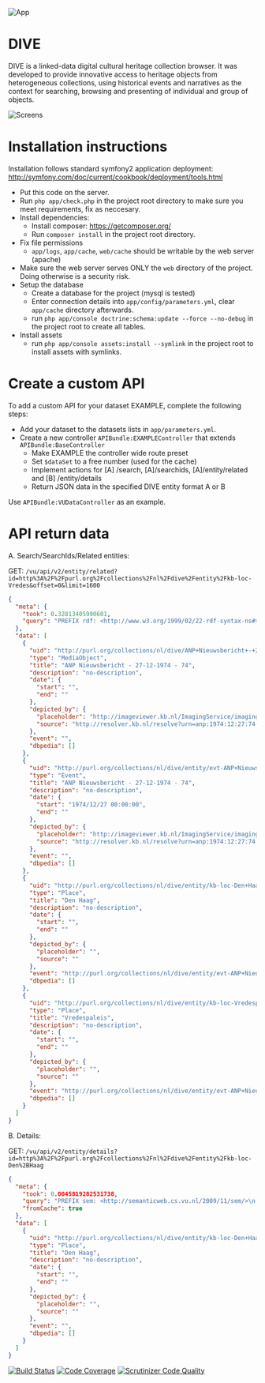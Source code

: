 ![App](http://dive.frontwise.com/apple-touch-icon.png)

DIVE
=====================

DIVE is a linked-data digital cultural heritage collection browser. It was developed to provide innovative access to heritage objects from heterogeneous collections, using historical events and narratives as the context for searching, browsing and presenting of individual and group of objects.

![Screens](https://frontwise.com/uploads/DIVE/Devices.png)


Installation instructions
=========================

Installation follows standard symfony2 application deployment: http://symfony.com/doc/current/cookbook/deployment/tools.html

* Put this code on the server.
* Run `php app/check.php` in the project root directory to make sure you meet requirements, fix as neccesary.
* Install dependencies:
    * Install composer: https://getcomposer.org/
    * Run `composer install` in the project root directory.
* Fix file permissions
    * `app/logs`, `app/cache`, `web/cache` should be writable by the web server (apache)
* Make sure the web server serves ONLY the `web` directory of the project. Doing otherwise is a security risk.
* Setup the database
    * Create a database for the project (mysql is tested)
    * Enter connection details into `app/config/parameters.yml`, clear `app/cache` directory afterwards.
    * run `php app/console doctrine:schema:update --force --no-debug` in the project root to create all tables.
* Install assets
	* run `php app/console assets:install --symlink` in the project root to install assets with symlinks.

Create a custom API
=========================

To add a custom API for your dataset EXAMPLE, complete the following steps:

* Add your dataset to the datasets lists in `app/parameters.yml`.
* Create a new controller `APIBundle:EXAMPLEController` that extends `APIBundle:BaseController`
	* Make EXAMPLE the controller wide route preset
	* Set `$dataSet` to a free number (used for the cache)
	* Implement actions for [A] /search, [A]/searchids, [A]/entity/related and [B] /entity/details
	* Return JSON data in the specified DIVE entity format A or B

Use `APIBundle:VUDataController` as an example.


API return data
=========================

A. Search/SearchIds/Related entities:

GET: `/vu/api/v2/entity/related?id=http%3A%2F%2Fpurl.org%2Fcollections%2Fnl%2Fdive%2Fentity%2Fkb-loc-Vredes&offset=0&limit=1600`

```json
{
  "meta": {
    "took": 0.32813405990601,
    "query": "PREFIX rdf: <http://www.w3.org/1999/02/22-rdf-syntax-ns#>\n    PREFIX rdfs: <http://www.w3.org/2000/01/rdf-schema#>\n    PREFIX sem: <http://semanticweb.cs.vu.nl/2009/11/sem/>\n    PREFIX dive: <http://purl.org/collections/nl/dive/>\n    PREFIX skos: <http://www.w3.org/2004/02/skos/core#>\n    SELECT DISTINCT ?entity ?type (SAMPLE(?aevent) AS ?event) (SAMPLE(?asource) AS ?source) (SAMPLE(?aplaceholder) AS ?placeholder) (SAMPLE(?alabel) as ?label) (SAMPLE(?atimestamp) as ?timestamp) (SAMPLE(?adbpediaType) AS ?dbpediaType)\n    WHERE {\n      {\n        { SELECT DISTINCT ?entity ?aevent WHERE {\n          { <http://purl.org/collections/nl/dive/entity/kb-loc-Vredes> (owl:sameAs*|^owl:sameAs*) ?same.\n          ?same (dive:isRelatedTo|^dive:isRelatedTo) ?entity.\n        } UNION{\n          <http://purl.org/collections/nl/dive/entity/kb-loc-Vredes> (dive:isRelatedTo|^dive:isRelatedTo) ?entity.\n        } UNION{\n          <http://purl.org/collections/nl/dive/entity/kb-loc-Vredes> (dive:depictedBy|^dive:depictedBy) ?entity.\n        } UNION{\n          <http://purl.org/collections/nl/dive/entity/kb-loc-Vredes> (dive:isRelatedTo|^dive:isRelatedTo) ?aevent.\n          ?aevent rdf:type sem:Event.\n          ?aevent (dive:isRelatedTo|^dive:isRelatedTo) ?entity.\n        } UNION{\n          <http://purl.org/collections/nl/dive/entity/kb-loc-Vredes> (owl:sameAs*|^owl:sameAs*) ?same.\n          ?same (dive:isRelatedTo|^dive:isRelatedTo) ?aevent.\n          ?aevent rdf:type sem:Event.\n          ?aevent (dive:isRelatedTo|^dive:isRelatedTo) ?entity.\n        }\n      } GROUP BY ?entity ?aevent\n    }\n    FILTER(?entity != <http://purl.org/collections/nl/dive/entity/kb-loc-Vredes>)\n    ?entity rdf:type ?type.\n    FILTER(?type=sem:Actor || ?type = sem:Place || ?type = sem:Event || ?type = dive:Person || ?type = skos:Concept || ?type=dive:MediaObject)\n    OPTIONAL { ?entity rdfs:label ?alabel. }\n    OPTIONAL { ?entity dive:depictedBy ?adepict. ?adepict dive:source ?asource. ?adepict dive:placeholder ?aplaceholder.}\n    OPTIONAL { ?entity dive:source ?asource. ?entity dive:placeholder ?aplaceholder.}\n    OPTIONAL { ?entity dive:hasTimeStamp ?atimestamp }\n    OPTIONAL { ?entity dive:dbpediaType ?adbpediatype }\n  }\n}\nGROUP BY ?entity ?type\nORDER BY ASC(?event) ASC(?timestamp) OFFSET 0 LIMIT 1600"
  },
  "data": [
    {
      "uid": "http://purl.org/collections/nl/dive/ANP+Nieuwsbericht+-+27-12-1974+-+74",
      "type": "MediaObject",
      "title": "ANP Nieuwsbericht - 27-12-1974 - 74",
      "description": "no-description",
      "date": {
        "start": "",
        "end": ""
      },
      "depicted_by": {
        "placeholder": "http://imageviewer.kb.nl/ImagingService/imagingService?id=http://resources51.kb.nl/anp/data/1974/1974_12/jpeg/anp_1974-12-27_74_access.jpg&zoom=0.20&useresolver=false",
        "source": "http://resolver.kb.nl/resolve?urn=anp:1974:12:27:74:mpeg21"
      },
      "event": "",
      "dbpedia": []
    },
    {
      "uid": "http://purl.org/collections/nl/dive/entity/evt-ANP+Nieuwsbericht+-+27-12-1974+-+74",
      "type": "Event",
      "title": "ANP Nieuwsbericht - 27-12-1974 - 74",
      "description": "no-description",
      "date": {
        "start": "1974/12/27 00:00:00",
        "end": ""
      },
      "depicted_by": {
        "placeholder": "http://imageviewer.kb.nl/ImagingService/imagingService?id=http://resources51.kb.nl/anp/data/1974/1974_12/jpeg/anp_1974-12-27_74_access.jpg&zoom=0.20&useresolver=false",
        "source": "http://resolver.kb.nl/resolve?urn=anp:1974:12:27:74:mpeg21"
      },
      "event": "",
      "dbpedia": []
    },
    {
      "uid": "http://purl.org/collections/nl/dive/entity/kb-loc-Den+Haag",
      "type": "Place",
      "title": "Den Haag",
      "description": "no-description",
      "date": {
        "start": "",
        "end": ""
      },
      "depicted_by": {
        "placeholder": "",
        "source": ""
      },
      "event": "http://purl.org/collections/nl/dive/entity/evt-ANP+Nieuwsbericht+-+27-12-1974+-+74",
      "dbpedia": []
    },
    {
      "uid": "http://purl.org/collections/nl/dive/entity/kb-loc-Vredespaleis",
      "type": "Place",
      "title": "Vredespaleis",
      "description": "no-description",
      "date": {
        "start": "",
        "end": ""
      },
      "depicted_by": {
        "placeholder": "",
        "source": ""
      },
      "event": "http://purl.org/collections/nl/dive/entity/evt-ANP+Nieuwsbericht+-+27-12-1974+-+74",
      "dbpedia": []
    }
  ]
}
```

B. Details:

GET: `/vu/api/v2/entity/details?id=http%3A%2F%2Fpurl.org%2Fcollections%2Fnl%2Fdive%2Fentity%2Fkb-loc-Den%2BHaag`

```json
{
  "meta": {
    "took": 0.0045819282531738,
    "query": "PREFIX sem: <http://semanticweb.cs.vu.nl/2009/11/sem/>\n    PREFIX dive: <http://purl.org/collections/nl/dive/>\n    PREFIX rdfs: <http://www.w3.org/2000/01/rdf-schema#>\n    SELECT DISTINCT ?label ?description ?link ?timestamp ?type (SAMPLE(?adbpediatype) AS ?dbpediatype) (SAMPLE(?aplaceholder) AS ?placeholder) (SAMPLE(?asource) AS ?source) WHERE {\n     <http://purl.org/collections/nl/dive/entity/kb-loc-Den+Haag> rdfs:label ?label.\n     <http://purl.org/collections/nl/dive/entity/kb-loc-Den+Haag> rdf:type ?type.\n     FILTER(?type=sem:Actor || ?type = sem:Place || ?type = sem:Event || ?type = dive:Person || ?type = skos:Concept || ?type=dive:MediaObject)\n     OPTIONAL { <http://purl.org/collections/nl/dive/entity/kb-loc-Den+Haag> dc:description|dcterms:abstract|dcterms:description ?description. }\n     OPTIONAL { <http://purl.org/collections/nl/dive/entity/kb-loc-Den+Haag> dive:hasExternalLink ?link. FILTER(str(?link) != \"\") }\n     OPTIONAL { <http://purl.org/collections/nl/dive/entity/kb-loc-Den+Haag> dive:depictedBy ?adepict. ?adepict dive:source ?asource. ?adepict dive:placeholder ?aplaceholder.}\n     OPTIONAL { <http://purl.org/collections/nl/dive/entity/kb-loc-Den+Haag> dive:source ?asource. ?entity dive:placeholder ?aplaceholder.}\n     OPTIONAL { <http://purl.org/collections/nl/dive/entity/kb-loc-Den+Haag> rdf:type sem:Event. <http://purl.org/collections/nl/dive/entity/kb-loc-Den+Haag> dive:hasTimeStamp ?timestamp }\n     OPTIONAL { <http://purl.org/collections/nl/dive/entity/kb-loc-Den+Haag> dive:dbpediaType ?adbpediatype }\n   } GROUP BY ?label ?description ?link ?timestamp ?type LIMIT 1",
    "fromCache": true
  },
  "data": [
    {
      "uid": "http://purl.org/collections/nl/dive/entity/kb-loc-Den+Haag",
      "type": "Place",
      "title": "Den Haag",
      "description": "no-description",
      "date": {
        "start": "",
        "end": ""
      },
      "depicted_by": {
        "placeholder": "",
        "source": ""
      },
      "event": "",
      "dbpedia": []
    }
  ]
}
```
[![Build Status](https://travis-ci.org/CrowdTruth/DIVE.svg?branch=dev)](https://travis-ci.org/CrowdTruth/DIVE)
[![Code Coverage](https://scrutinizer-ci.com/g/CrowdTruth/DIVE/badges/coverage.png?b=dev)](https://scrutinizer-ci.com/g/CrowdTruth/DIVE/?branch=dev)
[![Scrutinizer Code Quality](https://scrutinizer-ci.com/g/CrowdTruth/DIVE/badges/quality-score.png?b=dev)](https://scrutinizer-ci.com/g/CrowdTruth/DIVE/?branch=dev)
